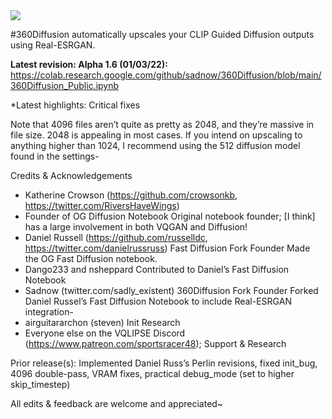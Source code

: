 <img src="https://i2.wp.com/thisnameismine.com/wp-content/uploads/2021/10/image-edited.png">

#360Diffusion automatically upscales your CLIP Guided Diffusion outputs using Real-ESRGAN.

**Latest revision: Alpha 1.6 (01/03/22):**
https://colab.research.google.com/github/sadnow/360Diffusion/blob/main/360Diffusion_Public.ipynb

*Latest highlights: Critical fixes

Note that 4096 files aren’t quite as pretty as 2048, and they’re massive in file size. 2048 is appealing in most cases. If you intend on upscaling to anything higher than 1024, I recommend using the 512 diffusion model found in the settings-

Credits & Acknowledgements
- Katherine Crowson (https://github.com/crowsonkb, https://twitter.com/RiversHaveWings)	
-  Founder of OG Diffusion Notebook	Original notebook founder; [I think] has a large involvement in both VQGAN and Diffusion! 
- Daniel Russell (https://github.com/russelldc, https://twitter.com/danielrussruss)	Fast Diffusion Fork Founder	Made the OG Fast Diffusion notebook.
- Dango233 and nsheppard		Contributed to Daniel’s Fast Diffusion Notebook
- Sadnow (twitter.com/sadly_existent)	360Diffusion Fork Founder	Forked Daniel Russel’s Fast Diffusion Notebook to include Real-ESRGAN integration-
- airguitararchon (steven)	Init Research	
- Everyone else on the VQLIPSE Discord (https://www.patreon.com/sportsracer48); Support & Research	

Prior release(s): Implemented Daniel Russ’s Perlin revisions, fixed init_bug, 4096 double-pass, VRAM fixes, practical debug_mode (set to higher skip_timestep)

All edits & feedback are welcome and appreciated~
